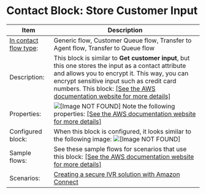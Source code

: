 # Contact Block: Store Customer Input<a name="store-customer-input"></a>


| Item | Description | 
| --- | --- | 
|  [In contact flow type](create-contact-flow.md#contact-flow-types):  | Generic flow, Customer Queue flow, Transfer to Agent flow, Transfer to Queue flow  | 
|  Description:  | This block is similar to **Get customer input**, but this one stores the input as a contact attribute and allows you to encrypt it\. This way, you can encrypt sensitive input such as credit card numbers\. This block: [\[See the AWS documentation website for more details\]](http://docs.aws.amazon.com/connect/latest/adminguide/store-customer-input.html)  | 
|  Properties:  | ![\[Image NOT FOUND\]](http://docs.aws.amazon.com/connect/latest/adminguide/images/store-customer-input-properties1.png) Note the following properties: [\[See the AWS documentation website for more details\]](http://docs.aws.amazon.com/connect/latest/adminguide/store-customer-input.html)  | 
|  Configured block:  | When this block is configured, it looks similar to the following image: ![\[Image NOT FOUND\]](http://docs.aws.amazon.com/connect/latest/adminguide/images/store-customer-input-configured.png)  | 
|  Sample flows:  |  See these sample flows for scenarios that use this block: [\[See the AWS documentation website for more details\]](http://docs.aws.amazon.com/connect/latest/adminguide/store-customer-input.html)  | 
|  Scenarios:  |  [Creating a secure IVR solution with Amazon Connect](https://aws.amazon.com/blogs/contact-center/creating-a-secure-ivr-solution-with-amazon-connect/)   | 